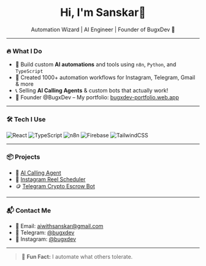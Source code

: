 <h1 align="center">Hi, I'm Sanskar👋</h1>
<p align="center">Automation Wizard | AI Engineer | Founder of BugxDev 🚀</p>

---

### 🔥 What I Do

- 🚀 Build custom **AI automations** and tools using `n8n`, `Python`, and `TypeScript`
- 🤖 Created 1000+ automation workflows for Instagram, Telegram, Gmail & more
- 📞 Selling **AI Calling Agents** & custom bots that actually work!
- 💼 Founder @BugxDev – My portfolio: [bugxdev-portfolio.web.app](https://bugxdev-portfolio.web.app)

---

### 🛠 Tech I Use

![React](https://img.shields.io/badge/-React-61DAFB?logo=react&logoColor=black&style=for-the-badge)
![TypeScript](https://img.shields.io/badge/-TypeScript-3178C6?logo=typescript&logoColor=white&style=for-the-badge)
![n8n](https://img.shields.io/badge/-n8n-ff7235?logo=n8n&logoColor=white&style=for-the-badge)
![Firebase](https://img.shields.io/badge/-Firebase-FFCA28?logo=firebase&logoColor=black&style=for-the-badge)
![TailwindCSS](https://img.shields.io/badge/-TailwindCSS-38B2AC?logo=tailwind-css&logoColor=white&style=for-the-badge)

---

### 📦 Projects

- 🔗 [AI Calling Agent](https://bugxdev-portfolio.web.app/projects/ai-calling-agent)
- 🧠 [Instagram Reel Scheduler](https://bugxdev-portfolio.web.app/projects/instagram-reels-scheduler)
- 🪙 [Telegram Crypto Escrow Bot](https://bugxdev-portfolio.web.app/projects/telegram-escrow-bot)

---

### 📬 Contact Me

- 📩 Email: aiwithsanskar@gmail.com  
- 💬 Telegram: [@bugxdev](https://t.me/bugxdev)
- 📸 Instagram: [@bugxdev](https://instagram.com/bugxdev)

---

> 🧊 **Fun Fact:** I automate what others tolerate.


<!--
**bugxdev/bugxdev** is a ✨ _special_ ✨ repository because its `README.md` (this file) appears on your GitHub profile.

Here are some ideas to get you started:

- 🔭 I’m currently working on ...
- 🌱 I’m currently learning ...
- 👯 I’m looking to collaborate on ...
- 🤔 I’m looking for help with ...
- 💬 Ask me about ...
- 📫 How to reach me: ...
- 😄 Pronouns: ...
- ⚡ Fun fact: ...
-->
